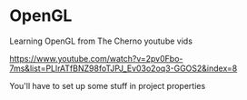 # OpenGL
Learning OpenGL from The Cherno youtube vids

https://www.youtube.com/watch?v=2pv0Fbo-7ms&list=PLlrATfBNZ98foTJPJ_Ev03o2oq3-GGOS2&index=8

You'll have to set up some stuff in project properties
